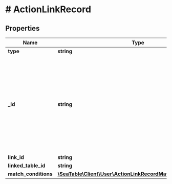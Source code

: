 # # ActionLinkRecord

## Properties

Name | Type | Description | Notes
------------ | ------------- | ------------- | -------------
**type** | **string** |  | [optional]
**_id** | **string** | It&#39;s an ID of the action.  If you have multiple actions in one rule, they should carry different IDs.  You can decide which ID an action should carry. | [optional]
**link_id** | **string** |  | [optional]
**linked_table_id** | **string** |  | [optional]
**match_conditions** | [**\SeaTable\Client\User\ActionLinkRecordMatchConditionsInner[]**](ActionLinkRecordMatchConditionsInner.md) |  | [optional]

